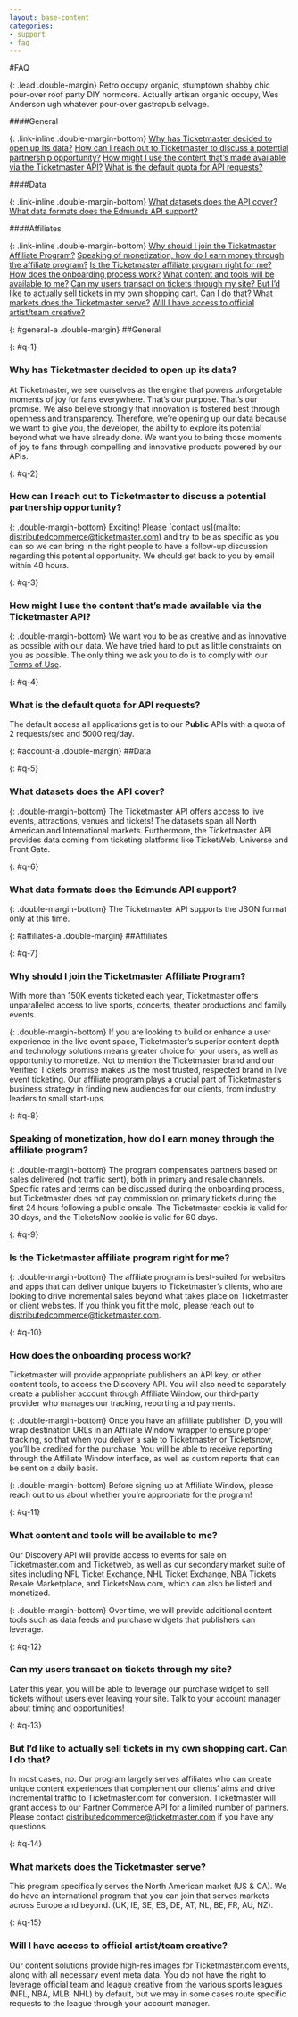 ```yaml
---
layout: base-content
categories:
- support
- faq
---
```


#FAQ

{: .lead .double-margin}
Retro occupy organic, stumptown shabby chic pour-over roof party DIY normcore. 
Actually artisan organic occupy, Wes Anderson ugh whatever pour-over gastropub 
selvage.


####General

{: .link-inline .double-margin-bottom}
[Why has Ticketmaster decided to open up its data?](#q-1)
[How can I reach out to Ticketmaster to discuss a potential partnership opportunity?](#q-2)
[How might I use the content that’s made available via the Ticketmaster API?](#q-3)
[What is the default quota for API requests?](#q4)



####Data

{: .link-inline .double-margin-bottom}
[What datasets does the API cover?](#q-5)
[What data formats does the Edmunds API support?](#q-6)



####Affiliates

{: .link-inline .double-margin-bottom}
[Why should I join the Ticketmaster Affiliate Program?](#q-7)
[Speaking of monetization, how do I earn money through the affiliate program?](#q-8)
[Is the Ticketmaster affiliate program right for me?](#q-9)
[How does the onboarding process work?](#q-10)
[What content and tools will be available to me?](#q-11)
[Can my users transact on tickets through my site? ](#q-12)
[But I’d like to actually sell tickets in my own shopping cart. Can I do that?](#q-13)
[What markets does the Ticketmaster serve?](#q-14)
[Will I have access to official artist/team creative?](#q-15)


{: #general-a .double-margin}
##General


{: #q-1}
### Why has Ticketmaster decided to open up its data?

At Ticketmaster, we see ourselves as the engine that powers unforgetable moments of joy for fans everywhere. That’s our purpose. That’s our promise. We also believe strongly that innovation is fostered best through openness and transparency. Therefore, we’re opening up our data because we want to give you, the developer, the ability to explore its potential beyond what we have already done. We want you to bring those moments of joy to fans through compelling and innovative products powered by our APIs.


{: #q-2}
### How can I reach out to Ticketmaster to discuss a potential partnership opportunity?

{: .double-margin-bottom}
Exciting! Please [contact us](mailto: distributedcommerce@ticketmaster.com) and try to be as specific as you can so we can bring in the right people to have a follow-up discussion regarding this potential opportunity. We should get back to you by email within 48 hours.

{: #q-3}
### How might I use the content that’s made available via the Ticketmaster API?

{: .double-margin-bottom}
We want you to be as creative and as innovative as possible with our data. We have tried hard to put as little constraints on you as possible. The only thing we ask you to do is to comply with our [Terms of Use](/support/terms-of-use/).


{: #q-4}
### What is the default quota for API requests?

The default access all applications get is to our **Public** APIs with a quota of 2 requests/sec and 5000 req/day.


{: #account-a .double-margin}
##Data


{: #q-5}
### What datasets does the API cover?

{: .double-margin-bottom}
The Ticketmaster API offers access to live events, attractions, venues and tickets! The datasets span all North American and International markets. Furthermore, the Ticketmaster API provides data coming from ticketing platforms like TicketWeb, Universe and Front Gate.


{: #q-6}
### What data formats does the Edmunds API support?

{: .double-margin-bottom}
The Ticketmaster API supports the JSON format only at this time.



{: #affiliates-a .double-margin}
##Affiliates

{: #q-7}
### Why should I join the Ticketmaster Affiliate Program?

With more than 150K events ticketed each year, Ticketmaster offers unparalleled access to live sports, concerts, theater productions and family events. 

{: .double-margin-bottom}
If you are looking to build or enhance a user experience in the live event space, Ticketmaster’s superior content depth and technology solutions means greater choice for your users, as well as opportunity to monetize. Not to mention the Ticketmaster brand and our Verified Tickets promise makes us the most trusted, respected brand in live event ticketing. Our affiliate program plays a crucial part of Ticketmaster’s business strategy in finding new audiences for our clients, from industry leaders to small start-ups.


{: #q-8}
### Speaking of monetization, how do I earn money through the affiliate program?

{: .double-margin-bottom}
The program compensates partners based on sales delivered (not traffic sent), both in primary and resale channels. Specific rates and terms can be discussed during the onboarding process, but Ticketmaster does not pay commission on primary tickets during the first 24 hours following a public onsale. The Ticketmaster cookie is valid for 30 days, and the TicketsNow cookie is valid for 60 days. 


{: #q-9}
### Is the Ticketmaster affiliate program right for me?

{: .double-margin-bottom}
The affiliate program is best-suited for websites and apps that can deliver unique buyers to Ticketmaster’s clients, who are looking to drive incremental sales beyond what takes place on Ticketmaster or client websites. If you think you fit the mold, please reach out to distributedcommerce@ticketmaster.com.


{: #q-10}
### How does the onboarding process work?

Ticketmaster will provide appropriate publishers an API key, or other content tools, to access the Discovery API. You will also need to separately create a publisher account through Affiliate Window, our third-party provider who manages our tracking, reporting and payments. 

{: .double-margin-bottom}
Once you have an affiliate publisher ID, you will wrap destination URLs in an Affiliate Window wrapper to ensure proper tracking, so that when you deliver a sale to Ticketmaster or Ticketsnow, you’ll be credited for the purchase. You will be able to receive reporting through the Affiliate Window interface, as well as custom reports that can be sent on a daily basis. 

{: .double-margin-bottom}
Before signing up at Affiliate Window, please reach out to us about whether you’re appropriate for the program!


{: #q-11}
### What content and tools will be available to me?

Our Discovery API will provide access to events for sale on Ticketmaster.com and Ticketweb, as well as our secondary market suite of sites including NFL Ticket Exchange, NHL Ticket Exchange, NBA Tickets Resale Marketplace, and TicketsNow.com, which can also be listed and monetized. 

{: .double-margin-bottom}
Over time, we will provide additional content tools such as data feeds and purchase widgets that publishers can leverage.  


{: #q-12}
### Can my users transact on tickets through my site? 

Later this year, you will be able to leverage our purchase widget to sell tickets without users ever leaving your site. Talk to your account manager about timing and opportunities!


{: #q-13}
### But I’d like to actually sell tickets in my own shopping cart. Can I do that? 

In most cases, no. Our program largely serves affiliates who can create unique content experiences that complement our clients’ aims and drive incremental traffic to Ticketmaster.com for conversion. Ticketmaster will grant access to our Partner Commerce API for a limited number of partners. Please contact distributedcommerce@ticketmaster.com if you have any questions. 


{: #q-14}
### What markets does the Ticketmaster serve?

This program specifically serves the North American market (US & CA). We do have an international program that you can join that serves markets across Europe and beyond. (UK, IE, SE, ES, DE, AT, NL, BE, FR, AU, NZ).


{: #q-15}
### Will I have access to official artist/team creative?

Our content solutions provide high-res images for Ticketmaster.com events, along with all necessary event meta data. You do not have the right to leverage official team and league creative from the various sports leagues (NFL, NBA, MLB, NHL) by default, but we may in some cases route specific requests to the league through your account manager. 

